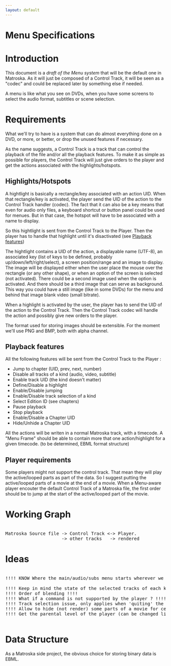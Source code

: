 ```yaml
---
layout: default
---
```


# Menu Specifications

# Introduction

This document is a _draft of the Menu system_ that will be the default one in Matroska. As it will just be composed of a Control Track, it will be seen as a "codec" and could be replaced later by something else if needed.

A menu is like what you see on DVDs, when you have some screens to select the audio format, subtitles or scene selection.

# Requirements

What we'll try to have is a system that can do almost everything done on a DVD, or more, or better, or drop the unused features if necessary.

As the name suggests, a Control Track is a track that can control the playback of the file and/or all the playback features. To make it as simple as possible for players, the Control Track will just give orders to the player and get the actions associated with the highlights/hotspots.

## Highlights/Hotspots

A hightlight is basically a rectangle/key associated with an action UID. When that rectangle/key is activated, the player send the UID of the action to the Control Track handler (codec). The fact that it can also be a key means that even for audio only files, a keyboard shortcut or button panel could be used for menues. But in that case, the hotspot will have to be associated with a name to display.

So this hightlight is sent from the Control Track to the Player. Then the player has to handle that highlight until it's disactivated (see [Playback features](#feat))

The hightlight contains a UID of the action, a displayable name (UTF-8), an associated key (list of keys to be defined, probably up/down/left/right/select), a screen position/range and an image to display. The image will be displayed either when the user place the mouse over the rectangle (or any other shape), or when an option of the screen is selected (not activated). There could be a second image used when the option is activated. And there should be a third image that can serve as background. This way you could have a still image (like in some DVDs) for the menu and behind that image blank video (small bitrate).

When a highlight is activated by the user, the player has to send the UID of the action to the Control Track. Then the Control Track codec will handle the action and possibly give new orders to the player.

The format used for storing images should be extensible. For the moment we'll use PNG and BMP, both with alpha channel.

## Playback features

All the following features will be sent from the Control Track to the Player :

*   Jump to chapter (UID, prev, next, number)
*   Disable all tracks of a kind (audio, video, subtitle)
*   Enable track UID (the kind doesn't matter)
*   Define/Disable a highlight
*   Enable/Disable jumping
*   Enable/Disable track selection of a kind
*   Select Edition ID (see chapters)
*   Pause playback
*   Stop playback
*   Enable/Disable a Chapter UID
*   Hide/Unhide a Chapter UID

All the actions will be writen in a normal Matroska track, with a timecode. A "Menu Frame" should be able to contain more that one action/highlight for a given timecode. (to be determined, EBML format structure)

## Player requirements

Some players might not support the control track. That mean they will play the active/looped parts as part of the data. So I suggest putting the active/looped parts of a movie at the end of a movie. When a Menu-aware player encouter the default Control Track of a Matroska file, the first order should be to jump at the start of the active/looped part of the movie.

# Working Graph

<pre> 
Matroska Source file -> Control Track <-> Player.
                     -> other tracks   -> rendered</pre>

# Ideas

<pre> 
!!!! KNOW Where the main/audio/subs menu starts wherever we are (use chapters) !!!!

!!!! Keep in mind the state of the selected tracks of each kind (more than 1 for each possible) !!!!
!!!! Order of blending !!!!
!!!! What if a command is not supported by the player ? !!!!
!!!! Track selection issue, only applies when 'quiting' the menu (but still possible to change live too) !!!!
!!!! Allow to hide (not render) some parts of a movie for certain editions !!!!
!!!! Get the parental level of the player (can be changed live) !!!!

</pre>

# Data Structure

As a Matroska side project, the obvious choice for storing binary data is EBML.